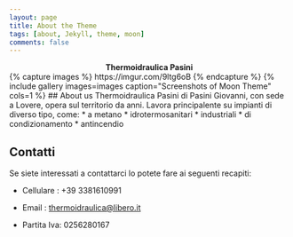 ```yaml
---
layout: page
title: About the Theme
tags: [about, Jekyll, theme, moon]
comments: false
---
```

    
<center><b>Thermoidraulica Pasini</b></center>
{% capture images %}
   https://imgur.com/9ltg6oB
{% endcapture %}
{% include gallery images=images caption="Screenshots of Moon Theme" cols=1 %}
## About us
Thermoidraulica Pasini di Pasini Giovanni, con sede a Lovere, opera sul territorio da anni. Lavora principalente su impianti di diverso tipo, come:
* a metano
* idrotermosanitari
* industriali
* di condizionamento
* antincendio


## Contatti
Se siete interessati a contattarci lo potete fare ai seguenti recapiti:
* Cellulare : +39 3381610991
* Email : thermoidraulica@libero.it

* Partita Iva: 0256280167



